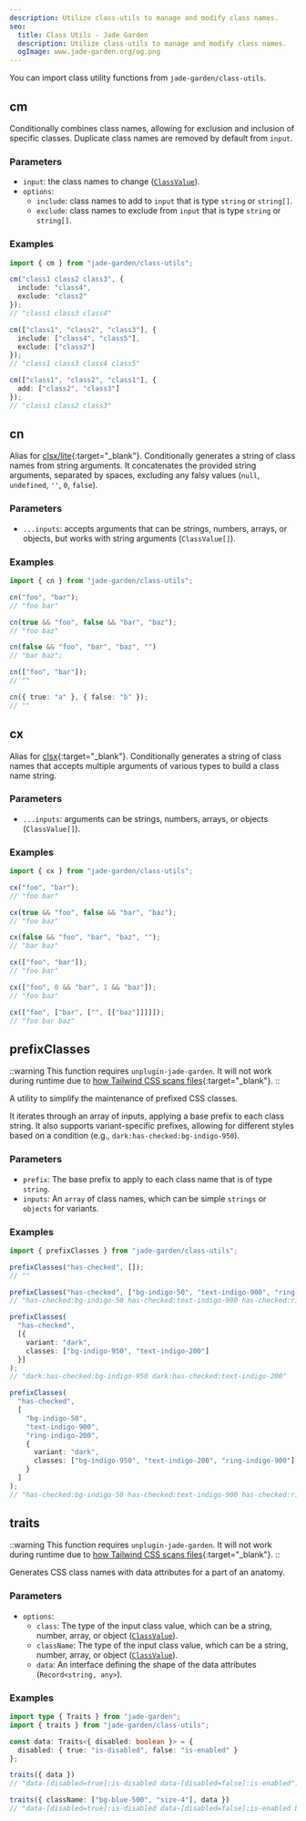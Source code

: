 ```yaml
---
description: Utilize class-utils to manage and modify class names.
seo:
  title: Class Utils - Jade Garden
  description: Utilize class-utils to manage and modify class names.
  ogImage: www.jade-garden.org/og.png
---
```


You can import class utility functions from `jade-garden/class-utils`.

## cm

Conditionally combines class names, allowing for exclusion and inclusion of specific classes.
Duplicate class names are removed by default from `input`.

### Parameters
- `input`: the class names to change ([`ClassValue`](/getting-started/essentials#typescript)).
- `options`:
  - `include`: class names to add to `input` that is type `string` or `string[]`.
  - `exclude`: class names to exclude from `input` that is type `string` or `string[]`.

### Examples

```ts
import { cm } from "jade-garden/class-utils";

cm("class1 class2 class3", {
  include: "class4",
  exclude: "class2"
});
// "class1 class3 class4"

cm(["class1", "class2", "class3"], {
  include: ["class4", "class5"],
  exclude: ["class2"]
});
// "class1 class3 class4 class5"

cm(["class1", "class2", "class1"], {
  add: ["class2", "class3"]
});
// "class1 class2 class3"

```

## cn
Alias for [clsx/lite](https://github.com/lukeed/clsx/tree/master?tab=readme-ov-file#clsxlite){:target="_blank"}.
Conditionally generates a string of class names from string arguments.
It concatenates the provided string arguments, separated by spaces, excluding any falsy values (`null`, `undefined`, `''`, `0`, `false`).

### Parameters
- `...inputs`: accepts arguments that can be strings, numbers, arrays, or objects, but works with string arguments (`ClassValue[]`).

### Examples

```ts
import { cn } from "jade-garden/class-utils";

cn("foo", "bar");
// "foo bar"

cn(true && "foo", false && "bar", "baz");
// "foo baz"

cn(false && "foo", "bar", "baz", "")
// "bar baz";

cn(["foo", "bar"]);
// ""

cn({ true: "a" }, { false: "b" });
// ""

```

## cx
Alias for [clsx](https://github.com/lukeed/clsx){:target="_blank"}.
Conditionally generates a string of class names that accepts multiple arguments of various types to build a class name string.

### Parameters
- `...inputs`: arguments can be strings, numbers, arrays, or objects (`ClassValue[]`).

### Examples

```ts
import { cx } from "jade-garden/class-utils";

cx("foo", "bar");
// "foo bar"

cx(true && "foo", false && "bar", "baz");
// "foo baz"

cx(false && "foo", "bar", "baz", "");
// "bar baz"

cx(["foo", "bar"]);
// "foo bar"

cx(["foo", 0 && "bar", 1 && "baz"]);
// "foo baz"

cx(["foo", ["bar", ["", [["baz"]]]]]);
// "foo bar baz"

```

## prefixClasses

::warning
This function requires `unplugin-jade-garden`.
It will not work during runtime due to [how Tailwind CSS scans files](https://tailwindcss.com/docs/detecting-classes-in-source-files){:target="_blank"}.
::

A utility to simplify the maintenance of prefixed CSS classes.

It iterates through an array of inputs, applying a base prefix to each class string.
It also supports variant-specific prefixes, allowing for different styles based on a condition (e.g., `dark:has-checked:bg-indigo-950`).

### Parameters
- `prefix`: The base prefix to apply to each class name that is of type `string`.
- `inputs`: An `array` of class names, which can be simple `strings` or `objects` for variants.

### Examples

```ts
import { prefixClasses } from "jade-garden/class-utils";

prefixClasses("has-checked", []);
// ""

prefixClasses("has-checked", ["bg-indigo-50", "text-indigo-900", "ring-indigo-200"]);
// "has-checked:bg-indigo-50 has-checked:text-indigo-900 has-checked:ring-indigo-200

prefixClasses(
  "has-checked",
  [{
    variant: "dark",
    classes: ["bg-indigo-950", "text-indigo-200"]
  }]
);
// "dark:has-checked:bg-indigo-950 dark:has-checked:text-indigo-200"

prefixClasses(
  "has-checked",
  [
    "bg-indigo-50",
    "text-indigo-900",
    "ring-indigo-200",
    {
      variant: "dark",
      classes: ["bg-indigo-950", "text-indigo-200", "ring-indigo-900"]
    }
  ]
);
// "has-checked:bg-indigo-50 has-checked:text-indigo-900 has-checked:ring-indigo-200 dark:has-checked:bg-indigo-950 dark:has-checked:text-indigo-200 dark:has-checked:ring-indigo-900"

```

## traits

::warning
This function requires `unplugin-jade-garden`.
It will not work during runtime due to [how Tailwind CSS scans files](https://tailwindcss.com/docs/detecting-classes-in-source-files){:target="_blank"}.
::

Generates CSS class names with data attributes for a part of an anatomy.

### Parameters
- `options`:
  - `class`: The type of the input class value, which can be a string, number, array, or object ([`ClassValue`](/getting-started/essentials#typescript)).
  - `className`: The type of the input class value, which can be a string, number, array, or object ([`ClassValue`](/getting-started/essentials#typescript)).
  - `data`: An interface defining the shape of the data attributes (`Record<string, any>`).

### Examples

```ts
import type { Traits } from "jade-garden";
import { traits } from "jade-garden/class-utils";

const data: Traits<{ disabled: boolean }> = {
  disabled: { true: "is-disabled", false: "is-enabled" }
};

traits({ data })
// "data-[disabled=true]:is-disabled data-[disabled=false]:is-enabled";

traits({ className: ["bg-blue-500", "size-4"], data })
// "data-[disabled=true]:is-disabled data-[disabled=false]:is-enabled bg-blue-500 size-4";

```
